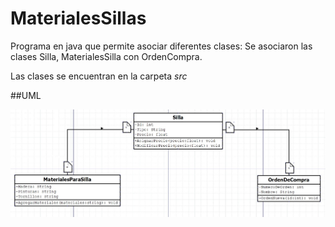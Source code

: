 # MaterialesSillas

Programa en java que permite asociar diferentes clases: 
Se asociaron las clases Silla, MaterialesSilla con OrdenCompra.

Las clases se encuentran en la carpeta *src*

##UML

![UML MATERIALES PARA SILLA](https://github.com/rramirezg18/MaterialesSillas/blob/main/UML%20SILLA%20MATERIALES.jpg)


